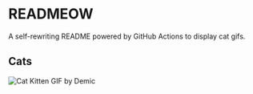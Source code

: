 # READMEOW

A self-rewriting README powered by GitHub Actions to display cat gifs.

## Cats

![Cat Kitten GIF by Demic](https://media0.giphy.com/media/v1.Y2lkPTlhY2QwMmRhbGtvYXJybDZyY2xkajRmdDJwbmR1eW9lMnZkY2VjM2Z3YnV6cXc3cyZlcD12MV9naWZzX3NlYXJjaCZjdD1n/3oriO0OEd9QIDdllqo/200.gif)
